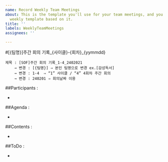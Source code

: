 ```yaml
---
name: Record Weekly Team Meetings
about: This is the template you'll use for your team meetings, and you'll build your
  weekly template based on it.
title: ''
labels: WeeklyTeamMeetings
assignees: ''

---
```


#[{팀명}]주간 회의 기록_{사이클}-{회차}_{yymmdd}
```
제목 : [SOF]주간 회의 기록_1-4_2402021
    → 변경 : [{팀명}] ⇒ 본인 팀명으로 변경 ex.[감성독서]
    → 변경 : 1-4  ⇒ “1” 사이클 / “4” 4회차 주간 회의
    → 변경 : 240201 ⇒ 회의날짜 이용
```

##Participants : 

- 

##Agenda : 

-

##Contents : 

- 

##ToDo  :

-
